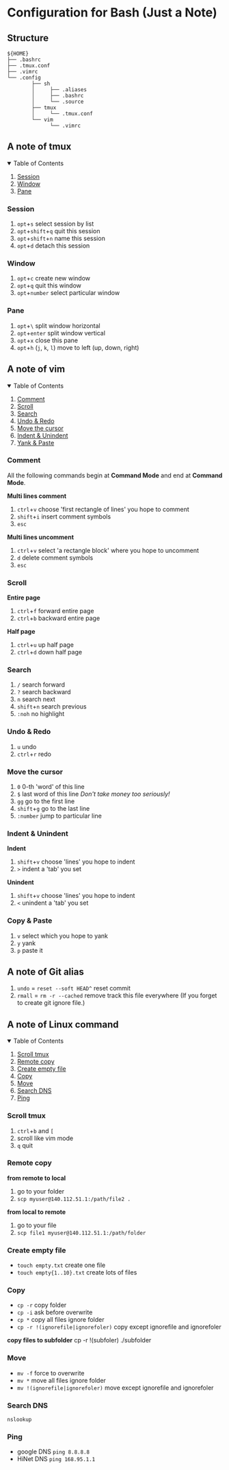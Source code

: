 # Configuration for Bash (Just a Note)

## Structure
```
${HOME}
├── .bashrc
├── .tmux.conf
├── .vimrc
└── .config
        ├── sh
        │     ├── .aliases
        │     ├── .bashrc
        │     └── .source
        ├── tmux
        │     └── .tmux.conf
        └── vim
              └── .vimrc
```

## A note of tmux

<details open="open">
  <summary>Table of Contents</summary>
  <ol>
    <li><a href="#session">Session</a></li>
    <li><a href="#window">Window</a></li>
    <li><a href="#pane">Pane</a></li>
  </ol>
</details>

### Session
1. `opt`+`s` select session by list
2. `opt`+`shift`+`q` quit this session
3. `opt`+`shift`+`n` name this session
3. `opt`+`d` detach this session

### Window
1. `opt`+`c` create new window
2. `opt`+`q` quit this window
3. `opt`+`number` select particular window

### Pane
1. `opt`+`\` split window horizontal
2. `opt`+`enter` split window vertical
3. `opt`+`x` close this pane
4. `opt`+`h` (`j`, `k`, `l`) move to left (up, down, right)


## A note of vim

<!-- TABLE OF CONTENTS -->
<details open="open">
  <summary>Table of Contents</summary>
  <ol>
    <li><a href="#comment">Comment</a></li>
    <li><a href="#scroll">Scroll</a></li>
    <li><a href="#search">Search</a></li>
    <li><a href="#undo--redo">Undo & Redo</a></li>
    <li><a href="#move-cursor">Move the cursor</a></li>
    <li><a href="#indent--unindent">Indent & Unindent</a></li>
    <li><a href="#yank--paste">Yank & Paste</a></li>
  </ol>
</details>

### Comment
All the following commands begin at **Command Mode** and end at **Command Mode**.

**Multi lines comment**
1. `ctrl`+`v` choose 'first rectangle of lines' you hope to comment
2. `shift`+`i` insert comment symbols
3. `esc`

**Multi lines uncomment**
1. `ctrl`+`v` select 'a rectangle block' where you hope to uncomment
2. `d` delete comment symbols
3. `esc`

### Scroll
**Entire page**
1. `ctrl`+`f` forward entire page
2. `ctrl`+`b` backward entire page

**Half page**
1. `ctrl`+`u` up half page
2. `ctrl`+`d` down half page

### Search
1. `/` search forward
2. `?` search backward
3. `n` search next
4. `shift`+`n` search previous
5.  `:noh` no highlight

### Undo & Redo
1. `u` undo
2. `ctrl`+`r` redo

### Move the cursor
1. `0` 0-th 'word' of this line
2. `$` last word of this line _Don't take money too seriously!_
3. `gg` go to the first line
4. `shift`+`g` go to the last line
5. `:number` jump to particular line

### Indent & Unindent
**Indent**
1. `shift`+`v` choose 'lines' you hope to indent
2. `>` indent a 'tab' you set

**Unindent**
1. `shift`+`v` choose 'lines' you hope to indent
2. `<` unindent a 'tab' you set

### Copy & Paste
1. `v` select which you hope to yank
2. `y` yank
3. `p` paste it

## A note of Git alias
1. `undo` = `reset --soft HEAD^` reset commit
2. `rmall` = `rm -r --cached` remove track this file everywhere (If you forget to create git ignore file.)

## A note of Linux command

<!-- TABLE OF CONTENTS -->
<details open="open">
  <summary>Table of Contents</summary>
  <ol>
    <li><a href="#scroll-tmux">Scroll tmux</a></li>
    <li><a href="#remote-copy"> Remote copy</a></li>
    <li><a href="#create-empty-file">Create empty file</a></li>
    <li><a href="#copy">Copy</a></li>
    <li><a href="#move">Move</a></li>
    <li><a href="#search-dns">Search DNS</a></li>
    <li><a href="#ping">Ping</a></li>
  </ol>
</details>

### Scroll tmux
1. `ctrl`+`b` and `[`
2. scroll like vim mode
3. `q` quit

### Remote copy
**from remote to local**
1. go to your folder
2. `scp myuser@140.112.51.1:/path/file2 .`

**from local to remote**
1. go to your file
2. `scp file1 myuser@140.112.51.1:/path/folder`

### Create empty file
* `touch empty.txt` create one file
* `touch empty{1..10}.txt` create lots of files

### Copy
* `cp -r` copy folder
* `cp -i` ask before overwrite
* `cp *` copy all files ignore folder
* `cp -r !(ignorefile|ignorefoler)`  copy except ignorefile and ignorefoler

**copy files to subfolder**
cp -r !(subfoler) ./subfolder

### Move
* `mv -f` force to overwrite
* `mv *` move all files ignore folder
* `mv !(ignorefile|ignorefoler)`  move except ignorefile and ignorefoler

### Search DNS
`nslookup`

### Ping
* google DNS `ping 8.8.8.8`
* HiNet DNS `ping 168.95.1.1`
